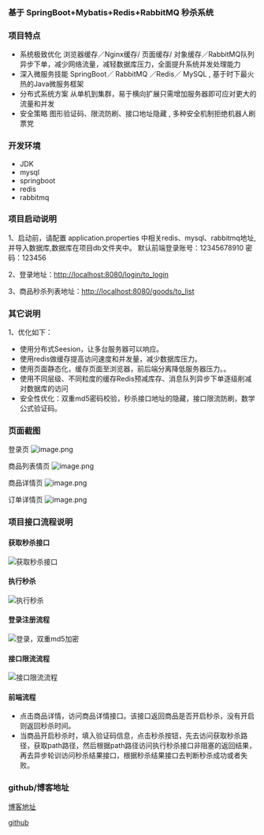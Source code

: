 ### 基于 SpringBoot+Mybatis+Redis+RabbitMQ 秒杀系统  

### 项目特点
- 系统极致优化
 浏览器缓存／Nginx缓存/ 页面缓存/ 对象缓存／RabbitMQ队列异步下单，减少网络流量，减轻数据库压力，全面提升系统并发处理能力
- 深入微服务技能
SpringBoot／ RabbitMQ ／Redis／ MySQL , 基于时下最火热的Java微服务框架
- 分布式系统方案
从单机到集群，易于横向扩展只需增加服务器即可应对更大的流量和并发
- 安全策略
图形验证码、限流防刷、接口地址隐藏 , 多种安全机制拒绝机器人刷票党
### 开发环境
- JDK
- mysql
- springboot
- redis
- rabbitmq
### 项目启动说明

1、启动前，请配置 application.properties 中相关redis、mysql、rabbitmq地址,并导入数据库,数据库在项目db文件夹中。 默认前端登录账号：12345678910 密码：123456

2、登录地址：[http://localhost:8080/login/to_login](http://localhost:8080/login/to_login)
   

3、商品秒杀列表地址：[http://localhost:8080/goods/to_list](http://localhost:8080/goods/to_list)


### 其它说明

1、优化如下：
- 使用分布式Seesion，让多台服务器可以响应。
- 使用redis做缓存提高访问速度和并发量，减少数据库压力。
- 使用页面静态化，缓存页面至浏览器，前后端分离降低服务器压力。。
- 使用不同层级、不同粒度的缓存Redis预减库存、消息队列异步下单逐级削减对数据库的访问
- 安全性优化：双重md5密码校验，秒杀接口地址的隐藏，接口限流防刷，数学公式验证码。

### 页面截图
登录页
![image.png](https://upload-images.jianshu.io/upload_images/4157022-84da88ddc3e7e9d1.png?imageMogr2/auto-orient/strip%7CimageView2/2/w/1240)

商品列表情页
![image.png](https://upload-images.jianshu.io/upload_images/4157022-7459c2d415b3cd2b.png?imageMogr2/auto-orient/strip%7CimageView2/2/w/1240)

商品详情页
![image.png](https://upload-images.jianshu.io/upload_images/4157022-bcef2928cf2ea8a9.png?imageMogr2/auto-orient/strip%7CimageView2/2/w/1240)

订单详情页
![image.png](https://upload-images.jianshu.io/upload_images/4157022-83769fdcdca0f912.png?imageMogr2/auto-orient/strip%7CimageView2/2/w/1240)

###  项目接口流程说明
#### 获取秒杀接口
![获取秒杀接口](https://upload-images.jianshu.io/upload_images/4157022-5ce08070b864bd01.png?imageMogr2/auto-orient/strip%7CimageView2/2/w/1240)
#### 执行秒杀
![执行秒杀](https://upload-images.jianshu.io/upload_images/4157022-61ddde33132da56d.png?imageMogr2/auto-orient/strip%7CimageView2/2/w/1240)
#### 登录注册流程
![登录，双重md5加密](https://upload-images.jianshu.io/upload_images/4157022-64d856cce86c7157.png?imageMogr2/auto-orient/strip%7CimageView2/2/w/1240)
#### 接口限流流程
![接口限流流程](https://upload-images.jianshu.io/upload_images/4157022-c0c3cf57e4b3fd19.png?imageMogr2/auto-orient/strip%7CimageView2/2/w/1240)

#### 前端流程
- 点击商品详情，访问商品详情接口。该接口返回商品是否开启秒杀，没有开启则返回秒杀时间。
- 当商品开启秒杀时，填入验证码信息，点击秒杀按钮，先去访问获取秒杀路径，获取path路径，然后根据path路径访问执行秒杀接口非阻塞的返回结果，再去异步轮训访问秒杀结果接口，根据秒杀结果接口去判断秒杀成功或者失败。

###  github/博客地址

[博客地址](https://www.jianshu.com/p/fb22ec958745)

[github](https://github.com/ayhyh/miaosha.git)



